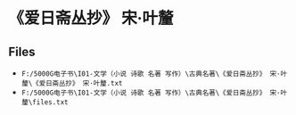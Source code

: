 # 《爱日斋丛抄》 宋·叶釐

## Files

- `F:/5000G电子书\I01-文学（小说 诗歌 名著 写作）\古典名著\《爱日斋丛抄》 宋·叶釐\《爱日斋丛抄》 宋·叶釐.txt`
- `F:/5000G电子书\I01-文学（小说 诗歌 名著 写作）\古典名著\《爱日斋丛抄》 宋·叶釐\files.txt`
